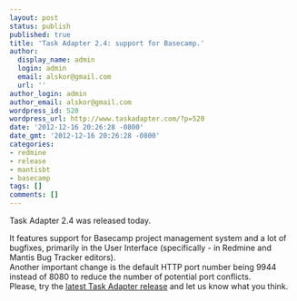 ```yaml
---
layout: post
status: publish
published: true
title: 'Task Adapter 2.4: support for Basecamp.'
author:
  display_name: admin
  login: admin
  email: alskor@gmail.com
  url: ''
author_login: admin
author_email: alskor@gmail.com
wordpress_id: 520
wordpress_url: http://www.taskadapter.com/?p=520
date: '2012-12-16 20:26:28 -0800'
date_gmt: '2012-12-16 20:26:28 -0800'
categories:
- redmine
- release
- mantisbt
- basecamp
tags: []
comments: []
---
```

<p>Task Adapter 2.4 was released today.</p>
<p>It features support for Basecamp project management system and a lot of bugfixes, primarily in the User Interface (specifically - in Redmine and Mantis Bug Tracker editors).<br />
Another important change is the default HTTP port number being 9944 instead of 8080 to reduce the number of potential port conflicts.<br />
Please, try the <a href="http://www.taskadapter.com&#47;download">latest Task Adapter release</a> and let us know what you think.</p>
